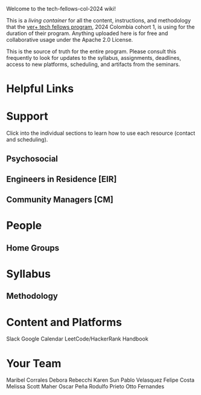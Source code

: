 Welcome to the tech-fellows-col-2024 wiki!

This is a _living container_ for all the content, instructions, and methodology that the [ver+ tech fellows program](http://velezreyesmas.com/fellows), 2024 Colombia cohort 1, is using for the duration of their program. Anything uploaded here is for free and collaborative usage under the Apache 2.0 License.

This is the source of truth for the entire program. Please consult this frequently to look for updates to the syllabus, assignments, deadlines, access to new platforms, scheduling, and artifacts from the seminars. 

# Helpful Links

# Support

Click into the individual sections to learn how to use each resource (contact and scheduling).

## Psychosocial

## Engineers in Residence [EIR]

## Community Managers [CM]

# People

## Home Groups

# Syllabus

## Methodology

# Content and Platforms

Slack
Google Calendar
LeetCode/HackerRank
Handbook

# Your Team

Maribel Corrales
Debora Rebecchi
Karen Sun
Pablo Velasquez
Felipe Costa
Melissa 
Scott Maher
Oscar Peña
Rodulfo Prieto
Otto Fernandes


